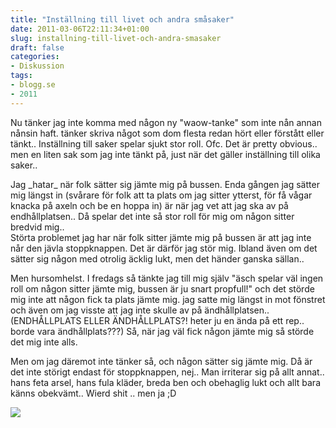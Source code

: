 ```yaml
---
title: "Inställning till livet och andra småsaker"
date: 2011-03-06T22:11:34+01:00
slug: installning-till-livet-och-andra-smasaker
draft: false
categories:
- Diskussion
tags:
- blogg.se
- 2011
---
```

Nu tänker jag inte komma med någon ny "waow-tanke" som inte nån annan nånsin haft. tänker skriva något som dom flesta redan hört eller förstått eller tänkt.. Inställning till saker spelar sjukt stor roll. Ofc. Det är pretty obvious.. men en liten sak som jag inte tänkt på, just när det gäller inställning till olika saker..  
  
Jag \_hatar\_ när folk sätter sig jämte mig på bussen. Enda gången jag sätter mig längst in (svårare för folk att ta plats om jag sitter ytterst, för få vågar knacka på axeln och be en hoppa in) är när jag vet att jag ska av på endhållplatsen.. Då spelar det inte så stor roll för mig om någon sitter bredvid mig..  
Störta problemet jag har när folk sitter jämte mig på bussen är att jag inte når den jävla stoppknappen. Det är därför jag stör mig. Ibland även om det sätter sig någon med otrolig äcklig lukt, men det händer ganska sällan..  
  
Men hursomhelst. I fredags så tänkte jag till mig själv "äsch spelar väl ingen roll om någon sitter jämte mig, bussen är ju snart propfull!" och det störde mig inte att någon fick ta plats jämte mig. jag satte mig längst in mot fönstret och även om jag visste att jag inte skulle av på ändhållplatsen.. (ENDHÅLLPLATS ELLER ÄNDHÅLLPLATS?! heter ju en ända på ett rep.. borde vara ändhållplats???) Så, när jag väl fick någon jämte mig så störde det mig inte alls.  
  
Men om jag däremot inte tänker så, och någon sätter sig jämte mig. Då är det inte störigt endast för stoppknappen, nej.. Man irriterar sig på allt annat.. hans feta arsel, hans fula kläder, breda ben och obehaglig lukt och allt bara känns obekvämt.. Wierd shit .. men ja ;D  
  
  
![](/assets/images/blogg.se/thumbs_up_by_wakalani_136247166.jpg)